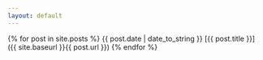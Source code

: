 ```yaml
---
layout: default
---
```


{% for post in site.posts %}
    {{ post.date | date_to_string }} [{{ post.title }}]({{ site.baseurl }}{{ post.url }})
{% endfor %}
